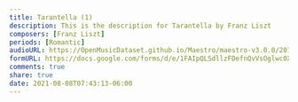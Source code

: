 ```yaml
---
title: Tarantella (1)
description: This is the description for Tarantella by Franz Liszt
composers: [Franz Liszt]
periods: [Romantic]
audioURL: https://OpenMusicDataset.github.io/Maestro/maestro-v3.0.0/2015/MIDI-Unprocessed_R1_D2-13-20_mid--AUDIO-from_mp3_18_R1_2015_wav--4.midi
formURL: https://docs.google.com/forms/d/e/1FAIpQLSdllzFDefnQvVsOglwc0X30woVPYbI8BzEkPrAX8J-t9QavXA/viewform
comments: true
share: true
date: 2021-08-08T07:43:13-06:00
---
```

